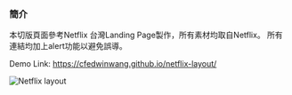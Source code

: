 ### 簡介
本切版頁面參考Netflix 台灣Landing Page製作，所有素材均取自Netflix。
所有連結均加上alert功能以避免誤導。

Demo Link: https://cfedwinwang.github.io/netflix-layout/    

![Netflix layout](https://i.imgur.com/gwpiiFG.jpg)
